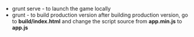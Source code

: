 * grunt serve - to launch the game locally
* grunt - to build production version
after building production version, go to **build/index.html** and change the script source from **app.min.js** to **app.js**
